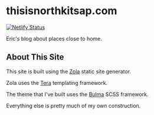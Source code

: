 # thisisnorthkitsap.com

[![Netlify Status](https://api.netlify.com/api/v1/badges/a9d5486e-a911-4aa9-8d19-59b83d2cfc49/deploy-status)](https://app.netlify.com/sites/this-is-north-kitsap/deploys)

Eric's blog about places close to home.

## About This Site

This site is built using the [Zola](https://www.getzola.org/documentation) static site generator.

Zola uses the [Tera](https://tera.netlify.app) templating framework.

The theme that I've built uses the [Bulma](https://bulma.io/documentation/customize/with-sass-cli/) SCSS framework.

Everything else is pretty much of my own construction.
